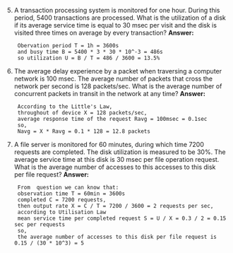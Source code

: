 ﻿5. A transaction processing system is monitored for one hour. During this period, 5400 transactions are processed. What is the utilization of a disk if its average service time is equal to 30 msec per visit and the disk is visited three times on average by every transaction?
**Answer:**

		Obervation period T = 1h = 3600s
		and busy time B = 5400 * 3 * 30 * 10^-3 = 486s
		so utilization U = B / T = 486 / 3600 = 13.5%

6. The average delay experience by a packet when traversing a computer network is 100 msec. The average number of packets that cross the network per second is 128 packets/sec. What is the average number of concurrent packets in transit in the network at any time?
**Answer:**

        According to the Little's Law,
        throughout of device X = 128 packets/sec,
        average response time of the request Ravg = 100msec = 0.1sec
        so, 
        Navg = X * Ravg = 0.1 * 128 = 12.8 packets

7. A file server is monitored for 60 minutes, during which time 7200 requests are completed. The disk utilization is measured to be 30%. The average service time at this disk is 30 msec per file operation request. What is the average number of accesses to this accesses to this disk per file request?
**Answer:**

		From  question we can know that:
		observation time T = 60min = 3600s
		completed C = 7200 requests,
		then output rate X = C / T = 7200 / 3600 = 2 requests per sec,
		according to Utilisation Law
		mean service time per completed request S = U / X = 0.3 / 2 = 0.15 sec per requests
		so,
		the average number of accesses to this disk per file request is 0.15 / (30 * 10^3) = 5
     
    


